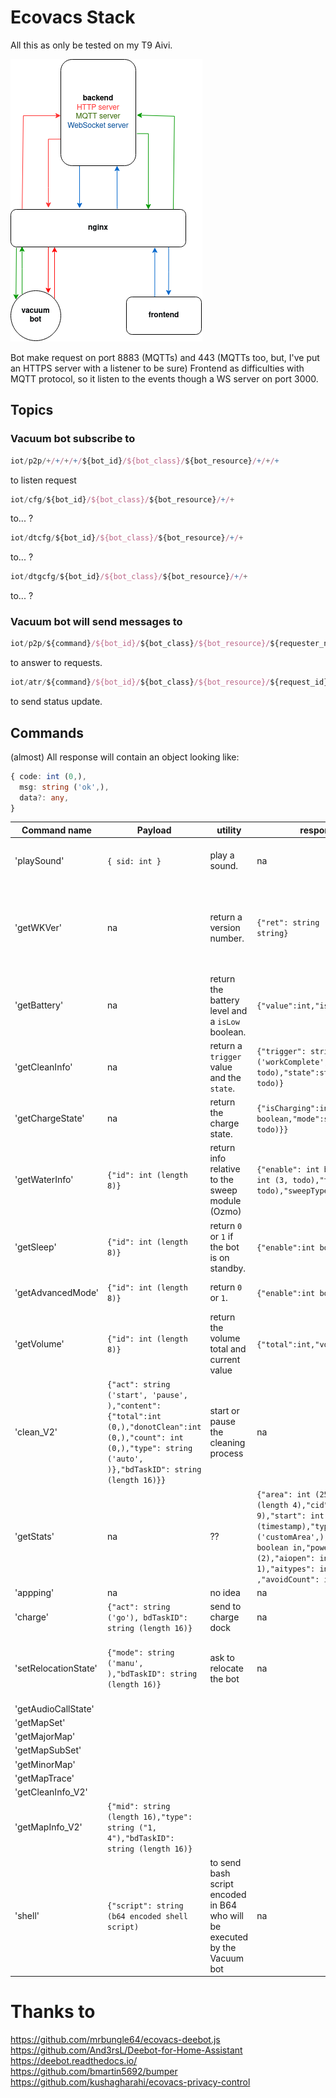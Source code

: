 # Ecovacs Stack

All this as only be tested on my T9 Aivi.

![alt text](wip-stack.png 'Title')

Bot make request on port 8883 (MQTTs) and 443 (MQTTs too, but, I've put an HTTPS server with a listener to be sure)
Frontend as difficulties with MQTT protocol, so it listen to the events though a WS server on port 3000.

## Topics

### Vacuum bot subscribe to

```typescript
iot/p2p/+/+/+/+/${bot_id}/${bot_class}/${bot_resource}/+/+/+
```

to listen request

```typescript
iot/cfg/${bot_id}/${bot_class}/${bot_resource}/+/+
```

to... ?

```typescript
iot/dtcfg/${bot_id}/${bot_class}/${bot_resource}/+/+
```

to... ?

```typescript
iot/dtgcfg/${bot_id}/${bot_class}/${bot_resource}/+/+
```

to... ?

### Vacuum bot will send messages to

```typescript
iot/p2p/${command}/${bot_id}/${bot_class}/${bot_resource}/${requester_name}/${env /*'ecosys'*/)/${4_char_id} /*'1234'*//p /*for resPonse*//${request_id}/${j /* for Json */}
```

to answer to requests.

```typescript
iot/atr/${command}/${bot_id}/${bot_class}/${bot_resource}/${request_id}/${j /* for Json */}
```

to send status update.

## Commands

(almost) All response will contain an object looking like:

```typescript
{ code: int (0,),
  msg: string ('ok',),
  data?: any,
}
```

| Command name         | Payload                                                                                                                                                               | utility                                                                   | response data                                                                                                                                                                                                                                                          | Comment                                                                                                                                            |
| -------------------- | --------------------------------------------------------------------------------------------------------------------------------------------------------------------- | ------------------------------------------------------------------------- | ---------------------------------------------------------------------------------------------------------------------------------------------------------------------------------------------------------------------------------------------------------------------- | -------------------------------------------------------------------------------------------------------------------------------------------------- |
| 'playSound'          | `{ sid: int }`                                                                                                                                                        | play a sound.                                                             | na                                                                                                                                                                                                                                                                     | _T9 seems to always return the same sounds dependinf of his current state_                                                                         |
| 'getWKVer'           | na                                                                                                                                                                    | return a version number.                                                  | `{"ret": string ('ok' todo),"ver": string}`                                                                                                                                                                                                                            | _"ver":"0.25.16", doens't seems to be the firmware or app version number, the response doesn't contain the classic `code` `msg` `data` properties_ |
| 'getBattery'         | na                                                                                                                                                                    | return the battery level and a `isLow` boolean.                           | `{"value":int,"isLow":int boolean}`                                                                                                                                                                                                                                    | _the `isLow` boolean is an int `0` or `1`_                                                                                                         |
| 'getCleanInfo'       | na                                                                                                                                                                    | return a `trigger` value and the `state`.                                 | `{"trigger": string ('workComplete', todo),"state":string ('idle , todo)}`                                                                                                                                                                                             | na                                                                                                                                                 |
| 'getChargeState'     | na                                                                                                                                                                    | return the charge state.                                                  | `{"isCharging":int boolean,"mode":string ('slot', todo)}}`                                                                                                                                                                                                             | na                                                                                                                                                 |
| 'getWaterInfo'       | `{"id": int (length 8)}`                                                                                                                                              | return info relative to the sweep module (Ozmo)                           | `{"enable": int boolean,"amount": int (3, todo),"type": int (0, todo),"sweepType": int (2,todo)}`                                                                                                                                                                      | _`amount` is the water flow level, `sweepType` is the mopping_preference_                                                                          |
| 'getSleep'           | `{"id": int (length 8)}`                                                                                                                                              | return `0` or `1` if the bot is on standby.                               | `{"enable":int boolean}`                                                                                                                                                                                                                                               | na                                                                                                                                                 |
| 'getAdvancedMode'    | `{"id": int (length 8)}`                                                                                                                                              | return `0` or `1`.                                                        | `{"enable":int boolean}`                                                                                                                                                                                                                                               | _Not sure yet what is the 'advanced mode'._                                                                                                        |
| 'getVolume'          | `{"id": int (length 8)}`                                                                                                                                              | return the volume total and current value                                 | `{"total":int,"volume": int}`                                                                                                                                                                                                                                          | na                                                                                                                                                 |
| 'clean_V2'           | `{"act": string ('start', 'pause', ),"content":{"total":int (0,),"donotClean":int (0,),"count": int (0,),"type": string ('auto', )},"bdTaskID": string (length 16)}}` | start or pause the cleaning process                                       | na                                                                                                                                                                                                                                                                     | _how it's define `total`, `donotClean`, or `count`? What's the utility of `bdTaskID`? For logs and stats maybe._                                   |
| 'getStats'           | na                                                                                                                                                                    | ??                                                                        | `{"area": int (25,),"time": int (length 4),"cid": int (lenght 9),"start": int (timestamp),"type": string ('customArea',),"enablePowerMop": boolean in,"powerMopType": int (2),"aiopen": int (boolean int ? 1),"aitypes": int[] ([5,3,6,4,9]) ,"avoidCount": int (24)}` | _need more info for this one_                                                                                                                      |
| 'appping'            | na                                                                                                                                                                    | no idea                                                                   | na                                                                                                                                                                                                                                                                     | na                                                                                                                                                 |
| 'charge'             | `{"act": string ('go'), bdTaskID": string (length 16)}`                                                                                                               | send to charge dock                                                       | na                                                                                                                                                                                                                                                                     | na                                                                                                                                                 |
| 'setRelocationState' | `{"mode": string ('manu', ),"bdTaskID": string (length 16)}`                                                                                                          | ask to relocate the bot                                                   | na                                                                                                                                                                                                                                                                     | _answer when the command as been receive not when the relocation is done with success or not_                                                      |
| 'getAudioCallState'  |
| 'getMapSet'          |
| 'getMajorMap'        |
| 'getMapSubSet'       |
| 'getMinorMap'        |
| 'getMapTrace'        |
| 'getCleanInfo_V2'    |
| 'getMapInfo_V2'      | `{"mid": string (length 16),"type": string ("1, 4"),"bdTaskID": string (length 16)}`                                                                                  |
| 'shell'              | `{"script": string (b64 encoded shell script)`                                                                                                                        | to send bash script encoded in B64 who will be executed by the Vacuum bot | na                                                                                                                                                                                                                                                                     | _Vacuum bot execute the script without any verification, user seem to be `root`, WTF!_                                                             |

# Thanks to

https://github.com/mrbungle64/ecovacs-deebot.js  
https://github.com/And3rsL/Deebot-for-Home-Assistant  
https://deebot.readthedocs.io/  
https://github.com/bmartin5692/bumper  
https://github.com/kushagharahi/ecovacs-privacy-control

